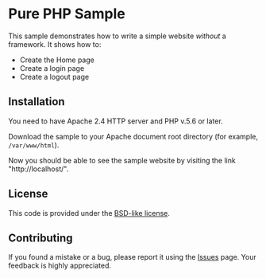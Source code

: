Pure PHP Sample
==================================================

This sample demonstrates how to write a simple website *without* a framework. It shows how to:

 * Create the Home page
 * Create a login page
 * Create a logout page 
 
## Installation

You need to have Apache 2.4 HTTP server and PHP v.5.6 or later.

Download the sample to your Apache document root directory (for example, `/var/www/html`).

Now you should be able to see the sample website by visiting the link "http://localhost/". 
 
## License

This code is provided under the [BSD-like license](https://en.wikipedia.org/wiki/BSD_licenses). 

## Contributing

If you found a mistake or a bug, please report it using the [Issues](https://github.com/olegkrivtsov/using-zf3-book-samples/issues) page. 
Your feedback is highly appreciated.
